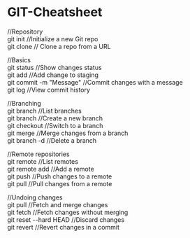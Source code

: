 # GIT-Cheatsheet

//Repository  
git init                                         //Initialize a new Git repo  
git clone <repo-url>                             // Clone a repo from a URL   

//Basics  
git status                                       //Show changes status   
git add <file>                                   //Add change to staging  
git commit -m "Message"                          //Commit changes with a message  
git log                                          //View commit history  

//Branching  
git branch                                       //List branches  
git branch <branch-name>                         //Create a new branch  
git checkout <branch-name>                       //Switch to a branch  
git merge <branch-name>                          //Merge changes from a branch  
git branch -d <branch-name>                      //Delete a branch  

//Remote repositories  
git remote                                       //List remotes  
git remote add <name> <url>                      //Add a remote  
git push <remote> <branch>                       //Push changes to a remote  
git pull <remote> <branch>                       //Pull changes from a remote  

//Undoing changes  
git pull                                         //Fetch and merge changes  
git fetch                                        //Fetch changes without merging  
git reset --hard HEAD                            //Discard changes  
git revert <commit-hash>                         //Revert changes in a commit  
